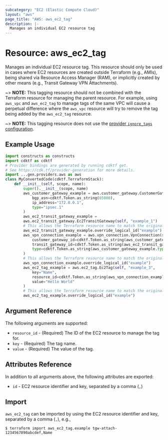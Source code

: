 ```yaml
---
subcategory: "EC2 (Elastic Compute Cloud)"
layout: "aws"
page_title: "AWS: aws_ec2_tag"
description: |-
  Manages an individual EC2 resource tag
---
```


# Resource: aws_ec2_tag

Manages an individual EC2 resource tag. This resource should only be used in cases where EC2 resources are created outside Terraform (e.g., AMIs), being shared via Resource Access Manager (RAM), or implicitly created by other means (e.g., Transit Gateway VPN Attachments).

~> **NOTE:** This tagging resource should not be combined with the Terraform resource for managing the parent resource. For example, using `aws_vpc` and `aws_ec2_tag` to manage tags of the same VPC will cause a perpetual difference where the `aws_vpc` resource will try to remove the tag being added by the `aws_ec2_tag` resource.

~> **NOTE:** This tagging resource does not use the [provider `ignore_tags` configuration](/docs/providers/aws/index.html#ignore_tags).

## Example Usage

```python
import constructs as constructs
import cdktf as cdktf
# Provider bindings are generated by running cdktf get.
# See https://cdk.tf/provider-generation for more details.
import ...gen.providers.aws as aws
class MyConvertedCode(cdktf.TerraformStack):
    def __init__(self, scope, name):
        super().__init__(scope, name)
        aws_customer_gateway_example = aws.customer_gateway.CustomerGateway(self, "example",
            bgp_asn=cdktf.Token.as_string(65000),
            ip_address="172.0.0.1",
            type="ipsec.1"
        )
        aws_ec2_transit_gateway_example =
        aws.ec2_transit_gateway.Ec2TransitGateway(self, "example_1")
        # This allows the Terraform resource name to match the original name. You can remove the call if you don't need them to match.
        aws_ec2_transit_gateway_example.override_logical_id("example")
        aws_vpn_connection_example = aws.vpn_connection.VpnConnection(self, "example_2",
            customer_gateway_id=cdktf.Token.as_string(aws_customer_gateway_example.id),
            transit_gateway_id=cdktf.Token.as_string(aws_ec2_transit_gateway_example.id),
            type=cdktf.Token.as_string(aws_customer_gateway_example.type)
        )
        # This allows the Terraform resource name to match the original name. You can remove the call if you don't need them to match.
        aws_vpn_connection_example.override_logical_id("example")
        aws_ec2_tag_example = aws.ec2_tag.Ec2Tag(self, "example_3",
            key="Name",
            resource_id=cdktf.Token.as_string(aws_vpn_connection_example.transit_gateway_attachment_id),
            value="Hello World"
        )
        # This allows the Terraform resource name to match the original name. You can remove the call if you don't need them to match.
        aws_ec2_tag_example.override_logical_id("example")
```

## Argument Reference

The following arguments are supported:

* `resource_id` - (Required) The ID of the EC2 resource to manage the tag for.
* `key` - (Required) The tag name.
* `value` - (Required) The value of the tag.

## Attributes Reference

In addition to all arguments above, the following attributes are exported:

* `id` - EC2 resource identifier and key, separated by a comma (`,`)

## Import

`aws_ec2_tag` can be imported by using the EC2 resource identifier and key, separated by a comma (`,`), e.g.,

```
$ terraform import aws_ec2_tag.example tgw-attach-1234567890abcdef,Name
```

<!-- cache-key: cdktf-0.17.0-pre.15 input-a019f483855232814dd71801911c02977a3e810c118efe8f2670f5db055f687e -->

